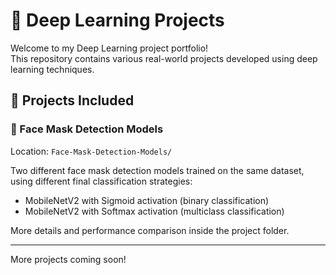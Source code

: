 # 🤖 Deep Learning Projects

Welcome to my Deep Learning project portfolio!  
This repository contains various real-world projects developed using deep learning techniques.

## 📁 Projects Included

### 🔹 Face Mask Detection Models
Location: `Face-Mask-Detection-Models/`

Two different face mask detection models trained on the same dataset, using different final classification strategies:

- MobileNetV2 with Sigmoid activation (binary classification)
- MobileNetV2 with Softmax activation (multiclass classification)

More details and performance comparison inside the project folder.

---

More projects coming soon!
